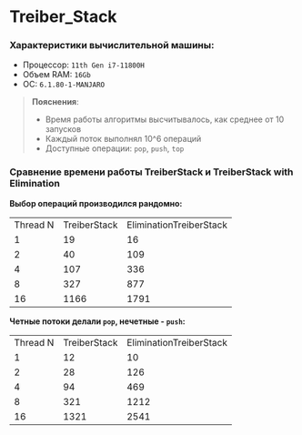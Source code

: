 # Treiber_Stack

### Характеристики вычислительной машины:
* Процессор: `11th Gen i7-11800H`
* Объем RAM: `16Gb`
* ОС: `6.1.80-1-MANJARO`

> **Пояснения**:
> * Время работы алгоритмы высчитывалось, как среднее от 10 запусков
> * Каждый поток выполнял 10^6 операций
> * Доступные операции: `pop`, `push`, `top`

### Сравнение времени работы TreiberStack и TreiberStack with Elimination

**Выбор операций производился рандомно:** 
<table>
    <tr>
        <td>Thread N</td>
        <td>TreiberStack</td>
        <td>EliminationTreiberStack</td>
    </tr>
    <tr>
        <td>1</td>
        <td>19</td>
        <td>16</td>
    </tr>
    <tr>
        <td>2</td>
        <td>40</td>
        <td>109</td>
    </tr>
    <tr>
        <td>4</td>
        <td>107</td>
        <td>336</td>
    </tr>
    <tr>
        <td>8</td>
        <td>327</td>
        <td>877</td>
    </tr>
    <tr>
        <td>16</td>
        <td>1166</td>
        <td>1791</td>
    </tr>
</table>

**Четные потоки делали `pop`, нечетные - `push`:**
<table>
    <tr>
        <td>Thread N</td>
        <td>TreiberStack</td>
        <td>EliminationTreiberStack</td>
    </tr>
    <tr>
        <td>1</td>
        <td>12</td>
        <td>10</td>
    </tr>
    <tr>
        <td>2</td>
        <td>28</td>
        <td>126</td>
    </tr>
    <tr>
        <td>4</td>
        <td>94</td>
        <td>469</td>
    </tr>
    <tr>
        <td>8</td>
        <td>321</td>
        <td>1212</td>
    </tr>
    <tr>
        <td>16</td>
        <td>1321</td>
        <td>2541</td>
    </tr>
</table>

